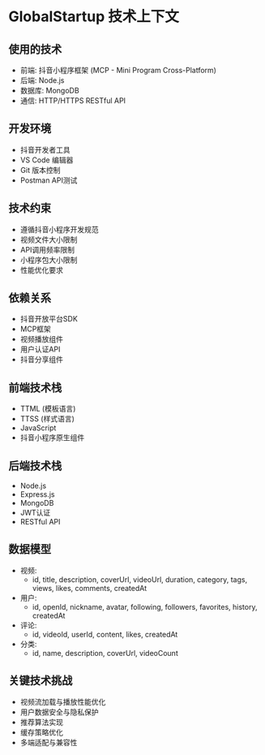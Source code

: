 # GlobalStartup 技术上下文

## 使用的技术
- 前端: 抖音小程序框架 (MCP - Mini Program Cross-Platform)
- 后端: Node.js
- 数据库: MongoDB
- 通信: HTTP/HTTPS RESTful API

## 开发环境
- 抖音开发者工具
- VS Code 编辑器
- Git 版本控制
- Postman API测试

## 技术约束
- 遵循抖音小程序开发规范
- 视频文件大小限制
- API调用频率限制
- 小程序包大小限制
- 性能优化要求

## 依赖关系
- 抖音开放平台SDK
- MCP框架
- 视频播放组件
- 用户认证API
- 抖音分享组件

## 前端技术栈
- TTML (模板语言)
- TTSS (样式语言)
- JavaScript
- 抖音小程序原生组件

## 后端技术栈
- Node.js
- Express.js
- MongoDB
- JWT认证
- RESTful API

## 数据模型
- 视频: 
  - id, title, description, coverUrl, videoUrl, duration, category, tags, views, likes, comments, createdAt
- 用户: 
  - id, openId, nickname, avatar, following, followers, favorites, history, createdAt
- 评论: 
  - id, videoId, userId, content, likes, createdAt
- 分类: 
  - id, name, description, coverUrl, videoCount

## 关键技术挑战
- 视频流加载与播放性能优化
- 用户数据安全与隐私保护
- 推荐算法实现
- 缓存策略优化
- 多端适配与兼容性 
